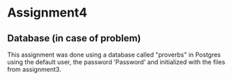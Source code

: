 # Assignment4
## Database (in case of problem)
This assignment was done using a database called "proverbs" in Postgres using the default user, the password 'Password' and initialized with the files from assignment3.
